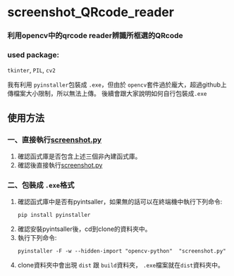 # screenshot_QRcode_reader

### 利用opencv中的qrcode reader辨識所框選的QRcode

### used package:

  `tkinter`, `PIL`, `cv2`
  
我有利用 `pyinstaller`包裝成 `.exe`，但由於 `opencv`套件過於龐大，超過github上傳檔案大小限制，所以無法上傳。
後續會跟大家說明如何自行包裝成`.exe`
## 使用方法
### 一、直接執行[screenshot.py](docks/screenshot.py)
1. 確認函式庫是否包含上述三個非內建函式庫。
2. 確認後直接執行[screenshot.py](docks/screenshot.py)

### 二、包裝成 `.exe`格式

1. 確認函式庫中是否有pyintsaller，如果無的話可以在終端機中執行下列命令: 
   ```
   pip install pyinstaller
   ```
2. 確認安裝pyintsaller後，cd到clone的資料夾中。
3. 執行下列命令:
   ```
   pyinstaller -F -w --hidden-import "opencv-python"  "screenshot.py"
   ```
4. clone資料夾中會出現 `dist` 跟 `build`資料夾， `.exe`檔案就在`dist`資料夾中。
   
